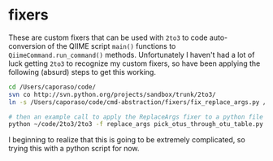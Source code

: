 fixers
===============

These are custom fixers that can be used with `2to3` to code auto-conversion of the QIIME script `main()` functions to `QiimeCommand.run_command()` methods. Unfortunately I haven't had a lot of luck getting `2to3` to recognize my custom fixers, so have been applying the following (absurd) steps to get this working. 

```bash
cd /Users/caporaso/code/
svn co http://svn.python.org/projects/sandbox/trunk/2to3/
ln -s /Users/caporaso/code/cmd-abstraction/fixers/fix_replace_args.py /Users/caporaso/code/2to3/lib2to3/fixes/

# then an example call to apply the ReplaceArgs fixer to a python file
python ~/code/2to3/2to3 -f replace_args pick_otus_through_otu_table.py
```

I beginning to realize that this is going to be extremely complicated, so trying this with a python script for now.